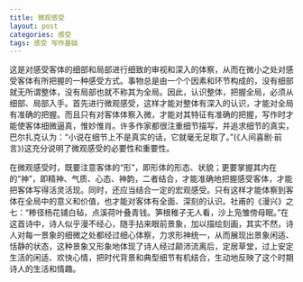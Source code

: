 ```yaml
---
title: 微观感受
layout: post
categories: 感受
tags: 感受 写作基础
---
```


这是对感受客体的细部和局部进行细致的审视和深入的体察，从而在微小之处对感受客体有所把握的一种感受方式。事物总是由一个个因素和环节构成的，没有细部就无所谓整体，没有局部也就不称其为全局。因此，认识整体，把握全局，必须从细部、局部入手。首先进行微观感受，这样才能对整体有深入的认识，才能对全局有准确的把握。而且只有对客体体察入微，才能对其特征有准确的把握，写作时才能使客体细微逼真，惟妙惟肖。许多作家都很注重细节描写，并追求细节的真实，巴尔扎克认为：“小说在细节上不是真实的话，它就毫无足取了。”(《人间喜剧·前言》)这充分说明了微观感受的必要性和重要性。

在微观感受时，既要注意客体的“形”，即形体的形态、状貌；更要掌握其内在的“神”，即精神、气质、心态、神韵，二者结合，才能准确地把握感受客体，才能把客体写得活灵活现。同时，还应当结合一定的宏观感受。只有这样才能体察到客体在全局中的意义和价值，也才能对客体有全面、深刻的认识。社甫的《漫兴》之七：“糁径杨花铺白毡，点溪荷叶叠青钱。笋根稚子无人看，沙上凫雏傍母眠。”在这首诗中，诗人似乎漫不经心，随手拈来眼前景象，加以描绘刻画，其实不然，诗人对每一景象的细微之处都经过细心体察，力求形神统一，从而展现出景象闲适、恬静的状态，这种景象又形象地体现了诗人经过颠沛流离后，定居草堂，过上安定生活的闲适、欢快心情，把时代背景和典型细节有机结合，生动地反映了这个时期诗人的生活和情趣。 